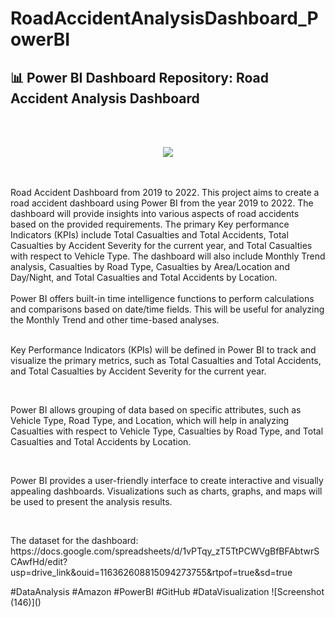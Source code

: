 # RoadAccidentAnalysisDashboard_PowerBI
<h2>
📊 Power BI Dashboard Repository: Road Accident Analysis Dashboard 
</h2><br>
<br>
<p align="center"> <img src="https://github.com/ankit-yadav-14/RoadAccidentAnalysisDashboard_PowerBI/assets/166833442/269a7b2d-a8b3-472f-a00f-d25ec39ddc8d"  /> </p>

<br>
<br>
Road Accident Dashboard from 2019 to 2022. This project aims to create a road accident dashboard using Power BI from the year 2019 to 2022. The dashboard will provide insights into various aspects of road accidents based on the provided requirements. The primary Key performance Indicators (KPIs) include Total Casualties and Total Accidents, Total Casualties by Accident Severity for the current year, and Total Casualties with respect to Vehicle Type. The dashboard will also include Monthly Trend analysis, Casualties by Road Type, Casualties by Area/Location and Day/Night, and Total Casualties and Total Accidents by Location.
<br>
<br>
Power BI offers built-in time intelligence functions to perform calculations and comparisons based on date/time fields. This will be useful for analyzing the Monthly Trend and other time-based analyses.
<br>
<br>
<p>Key Performance Indicators (KPIs) will be defined in Power BI to track and visualize the primary metrics, such as Total Casualties and Total Accidents, and Total Casualties by Accident Severity for the current year.</p>
<br>

<p>Power BI allows grouping of data based on specific attributes, such as Vehicle Type, Road Type, and Location, which will help in analyzing Casualties with respect to Vehicle Type, Casualties by Road Type, and Total Casualties and Total Accidents by Location.</p>
<br>

<p>Power BI provides a user-friendly interface to create interactive and visually appealing dashboards. Visualizations such as charts, graphs, and maps will be used to present the analysis results.</p>
<br>
<p>The dataset for the dashboard: https://docs.google.com/spreadsheets/d/1vPTqy_zT5TtPCWVgBfBFAbtwrSCAwfHd/edit?usp=drive_link&ouid=116362608815094273755&rtpof=true&sd=true </p>
#DataAnalysis #Amazon #PowerBI #GitHub #DataVisualization
![Screenshot (146)]()
